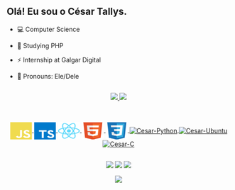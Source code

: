 ## Olá! Eu sou o César Tallys.


- :computer:  Computer Science
- :seedling:  Studying PHP
- :zap:  Internship at Galgar Digital
- :bearded_person: Pronouns: Ele/Dele

  ##

<!-- Most Used Languages-->
<div align="center">
  <a href="https://https://github.com/CesarTHD">
  
  <img height="150em" src="https://github-readme-stats.vercel.app/api/top-langs/?username=CesarTHD&layout=compact&langs_count=7&theme=dark"/>
  <img height="150em" src="https://github-readme-stats.vercel.app/api?username=CesarTHD&&count_private=true&show_icons=true&theme=radical"/>
</div>
  
##
  
  <div style="display: inline_block"><br>
  <div align="center">
  <img align="center" alt="Cesar-Js" height="40" width="50" src="https://raw.githubusercontent.com/devicons/devicon/master/icons/javascript/javascript-plain.svg">
  <img align="center" alt="Cesar-Ts" height="40" width="50" src="https://raw.githubusercontent.com/devicons/devicon/master/icons/typescript/typescript-plain.svg">
  <img align="center" alt="Cesar-React" height="40" width="50" src="https://raw.githubusercontent.com/devicons/devicon/master/icons/react/react-original.svg">
  <img align="center" alt="Cesar-HTML" height="40" width="50" src="https://raw.githubusercontent.com/devicons/devicon/master/icons/html5/html5-original.svg">
  <img align="center" alt="Cesar-CSS " height="40" width="50" src="https://raw.githubusercontent.com/devicons/devicon/master/icons/css3/css3-original.svg">
  <img align="center" alt="Cesar-Python " height="40" width="80" src="https://img.shields.io/badge/Python-14354C?style=for-the-badge&logo=python&logoColor=white">
  <img align="center" alt="Cesar-Ubuntu " height="40" width="80" src="https://img.shields.io/badge/Ubuntu-E95420?style=for-the-badge&logo=ubuntu&logoColor=white">  
  <img align="center" alt="Cesar-C" height="40" width="60" src="https://img.shields.io/badge/C-00599C?style=for-the-badge&logo=c&logoColor=white">
</div>
  </div>
 
##

##
  
  <div> 
    <div align="center">
  <a href="https://www.instagram.com/SeuUsuario/" target="_blank"><img src="https://img.shields.io/badge/-Instagram-%23E4405F?style=for-the-badge&logo=instagram&logoColor=white" target="_blank"></a>
 <a href="https://discord.com/channels/SeuUsuario" target="_blank"><img src="https://img.shields.io/badge/Discord-7289DA?style=for-the-badge&logo=discord&logoColor=white" target="_blank"></a> 
  <a href = "mailto:SeuEmail"><img src="https://img.shields.io/badge/-Gmail-%23333?style=for-the-badge&logo=gmail&logoColor=white" target="_blank"></a>
      
  <a href="https://www.linkedin.com/in/SeuUsuario" target="_blank"><img src="https://img.shields.io/badge/-LinkedIn-%230077B5?style=for-the-badge&logo=linkedin&logoColor=white" target="_blank"></a> 
      </div>
    
<!--Snake animation-->
<div align="center">
  
<!--
**CesarTHD/CesarTHD** is a ✨ _special_ ✨ repository because its `README.md` (this file) appears on your GitHub profile.

-->
